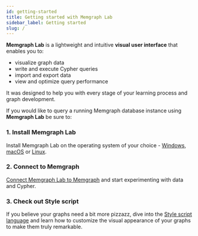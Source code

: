 ```yaml
---
id: getting-started
title: Getting started with Memgraph Lab
sidebar_label: Getting started
slug: /
---
```


**Memgraph Lab** is a lightweight and intuitive **visual user interface** that enables you to: 

- visualize graph data
- write and execute Cypher queries
- import and export data
- view and optimize query performance

It was designed to help you with every stage of your learning process and graph
development.

If you would like to query a running Memgraph database instance using
**Memgraph Lab** be sure to: 

### 1. Install Memgraph Lab 

Install Memgraph Lab on the operating system of your choice -
[Windows](/installation/windows.md), [macOS](/installation/macos.md) or
[Linux](/installation/linux.md).

### 2. Connect to Memgraph

[Connect Memgraph Lab to Memgraph](/connect-to-memgraph.md) and start experimenting with data and Cypher.

### 3. Check out Style script

If you believe your graphs need a bit more pizzazz, dive into the [Style script
language](/style-script/quick-start.md) and learn how to customize the visual
appearance of your graphs to make them truly remarkable.